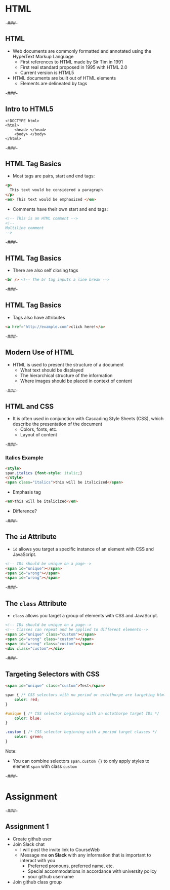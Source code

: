 # HTML

-###-

## HTML

* Web documents are commonly formatted and annotated using the HyperText Markup Language
    * First references to HTML made by Sir Tim in 1991
    * First real standard proposed in 1995 with HTML 2.0
    * Current version is HTML5
* HTML documents are built out of HTML elements
    * Elements are delineated by tags

-###-

## Intro to HTML5

    <!DOCTYPE html>
    <html>
        <head> </head>
        <body> </body>
    </html>

-###-

## HTML Tag Basics

* Most tags are pairs, start and end tags:
    
```html
<p> 
  This text would be considered a paragraph
</p>
<em> This text would be emphasized </em>
```

* Comments have their own start and end tags:

```html
<!-- This is an HTML comment --> 
<!--
Multiline comment
-->
```

-###-

## HTML Tag Basics

* There are also self closing tags
    
```html
<br /> <!-- The br tag inputs a line break -->
```

-###-

## HTML Tag Basics

* Tags also have attributes
    
```html
<a href="http://example.com">click here!</a>
```

-###-

## Modern Use of HTML

* HTML is used to present the structure of a document
    * What text should be displayed
    * The hierarchical structure of the information
    * Where images should be placed in context of content

-###-

## HTML and CSS

* It is often used in conjunction with Cascading Style Sheets (CSS), which describe the presentation of the document
    * Colors, fonts, etc.
    * Layout of content

-###-

### Italics Example

```html
<style>
span.italics {font-style: italic;}
</style>
<span class="italics">this will be italicized</span>
```

* Emphasis tag
    
```html
<em>this will be italicized</em>
```

* Difference? <!-- .element: class="fragment current-visible" -->

-###-

## The `id` Attribute

* `id` allows you target a specific instance of an element with CSS and JavaScript.

```html
<!-- IDs should be unique on a page-->
<span id="unique"></span>
<span id="wrong"></span>
<span id="wrong"></span>
```

-###-

## The `class` Attribute

* `class` allows you target a group of elements with CSS and JavaScript.

```html
<!-- IDs should be unique on a page-->
<!-- Classes can repeat and be applied to different elements-->
<span id="unique" class="custom"></span>
<span id="wrong" class="custom"></span>
<span id="wrong" class="custom"></span>
<div class="custom"></div> 
```

-###-

## Targeting Selectors with CSS

```html
<span id="unique" class="custom">Test</span> 
```

```css
span { /* CSS selectors with no period or octothorpe are targeting html elements */
    color: red;
}

#unique { /* CSS selector beginning with an octothorpe target IDs */
    color: blue;
}

.custom { /* CSS selector beginning with a period target classes */
    color: green;
}
```

Note:
* You can combine selectors `span.custom {}` to only apply styles to element `span` with class `custom`

-###-

# Assignment

-###-

## Assignment 1

* Create github user
* Join Slack chat
    * I will post the invite link to CourseWeb
    * Message me **on Slack** with any information that is important to interact with you
        * Preferred pronouns, preferred name, etc.
        * Special accommodations in accordance with university policy
        * your github username
* Join github class group
